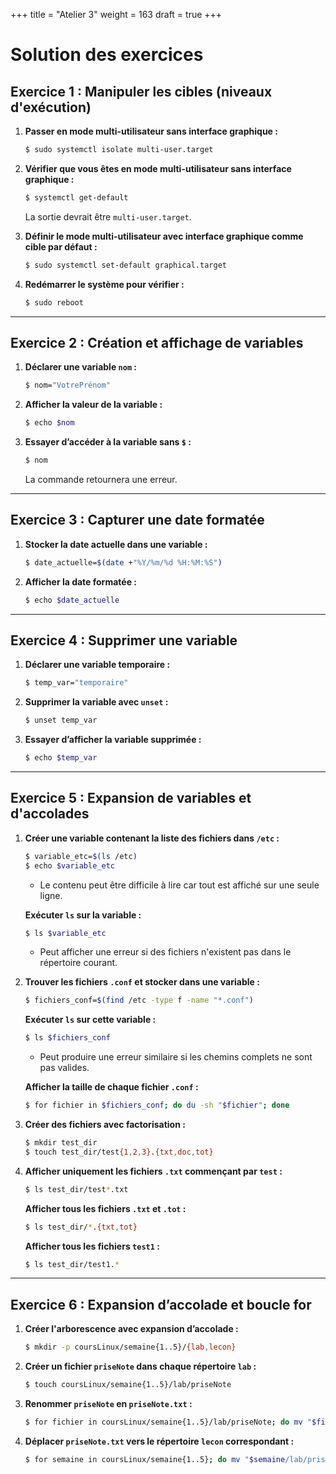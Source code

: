 +++
title = "Atelier 3"
weight = 163
draft = true
+++

# Solution des exercices

## Exercice 1 : Manipuler les cibles (niveaux d'exécution)

1. **Passer en mode multi-utilisateur sans interface graphique :**
   ```bash
   $ sudo systemctl isolate multi-user.target
   ```

2. **Vérifier que vous êtes en mode multi-utilisateur sans interface graphique :**
   ```bash
   $ systemctl get-default
   ```
   La sortie devrait être `multi-user.target`.

3. **Définir le mode multi-utilisateur avec interface graphique comme cible par défaut :**
   ```bash
   $ sudo systemctl set-default graphical.target
   ```

4. **Redémarrer le système pour vérifier :**
   ```bash
   $ sudo reboot
   ```

---

## Exercice 2 : Création et affichage de variables

1. **Déclarer une variable `nom` :**
   ```bash
   $ nom="VotrePrénom"
   ```

2. **Afficher la valeur de la variable :**
   ```bash
   $ echo $nom
   ```

3. **Essayer d’accéder à la variable sans `$` :**
   ```bash
   $ nom
   ```
   La commande retournera une erreur.

---

## Exercice 3 : Capturer une date formatée

1. **Stocker la date actuelle dans une variable :**
   ```bash
   $ date_actuelle=$(date +"%Y/%m/%d %H:%M:%S")
   ```

2. **Afficher la date formatée :**
   ```bash
   $ echo $date_actuelle
   ```

---

## Exercice 4 : Supprimer une variable

1. **Déclarer une variable temporaire :**
   ```bash
   $ temp_var="temporaire"
   ```

2. **Supprimer la variable avec `unset` :**
   ```bash
   $ unset temp_var
   ```

3. **Essayer d’afficher la variable supprimée :**
   ```bash
   $ echo $temp_var
   ```

---

## Exercice 5 : Expansion de variables et d'accolades

1. **Créer une variable contenant la liste des fichiers dans `/etc` :**
   ```bash
   $ variable_etc=$(ls /etc)
   $ echo $variable_etc
   ```

   - Le contenu peut être difficile à lire car tout est affiché sur une seule ligne.

   **Exécuter `ls` sur la variable :**
   ```bash
   $ ls $variable_etc
   ```
   - Peut afficher une erreur si des fichiers n'existent pas dans le répertoire courant.

2. **Trouver les fichiers `.conf` et stocker dans une variable :**
   ```bash
   $ fichiers_conf=$(find /etc -type f -name "*.conf")
   ```

   **Exécuter `ls` sur cette variable :**
   ```bash
   $ ls $fichiers_conf
   ```
   - Peut produire une erreur similaire si les chemins complets ne sont pas valides.

   **Afficher la taille de chaque fichier `.conf` :**
   ```bash
   $ for fichier in $fichiers_conf; do du -sh "$fichier"; done
   ```

3. **Créer des fichiers avec factorisation :**
   ```bash
   $ mkdir test_dir
   $ touch test_dir/test{1,2,3}.{txt,doc,tot}
   ```

4. **Afficher uniquement les fichiers `.txt` commençant par `test` :**
   ```bash
   $ ls test_dir/test*.txt
   ```

   **Afficher tous les fichiers `.txt` et `.tot` :**
   ```bash
   $ ls test_dir/*.{txt,tot}
   ```

   **Afficher tous les fichiers `test1` :**
   ```bash
   $ ls test_dir/test1.*
   ```

---

## Exercice 6 : Expansion d’accolade et boucle for


1. **Créer l'arborescence avec expansion d’accolade :**
   ```bash
   $ mkdir -p coursLinux/semaine{1..5}/{lab,lecon}
   ```

2. **Créer un fichier `priseNote` dans chaque répertoire `lab` :**
   ```bash
   $ touch coursLinux/semaine{1..5}/lab/priseNote
   ```

3. **Renommer `priseNote` en `priseNote.txt` :**
   ```bash
   $ for fichier in coursLinux/semaine{1..5}/lab/priseNote; do mv "$fichier" "${fichier}.txt"; done
   ```

4. **Déplacer `priseNote.txt` vers le répertoire `lecon` correspondant :**
   ```bash
   $ for semaine in coursLinux/semaine{1..5}; do mv "$semaine/lab/priseNote.txt" "$semaine/lecon/"; done
   ```